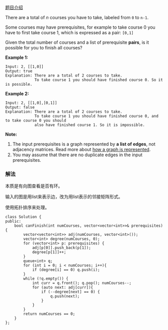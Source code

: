 [题目介绍](https://leetcode.com/problems/course-schedule/)

There are a total of *n* courses you have to take, labeled from `0` to `n-1`.

Some courses may have prerequisites, for example to take course 0 you have to first take course 1, which is expressed as a pair: `[0,1]`

Given the total number of courses and a list of prerequisite **pairs**, is it possible for you to finish all courses?

**Example 1:**

```
Input: 2, [[1,0]] 
Output: true
Explanation: There are a total of 2 courses to take. 
             To take course 1 you should have finished course 0. So it is possible.
```

**Example 2:**

```
Input: 2, [[1,0],[0,1]]
Output: false
Explanation: There are a total of 2 courses to take. 
             To take course 1 you should have finished course 0, and to take course 0 you should
             also have finished course 1. So it is impossible.
```

**Note:**

1. The input prerequisites is a graph represented by **a list of edges**, not adjacency matrices. Read more about [how a graph is represented](https://www.khanacademy.org/computing/computer-science/algorithms/graph-representation/a/representing-graphs).
2. You may assume that there are no duplicate edges in the input prerequisites.



### 解法

本质是有向图查看是否有环。

输入的图是用list来表示边，改为用list表示的邻接矩阵形式。

使用拓扑排序来处理。



```
class Solution {
public:
    bool canFinish(int numCourses, vector<vector<int>>& prerequisites) {
        vector<vector<int>> adj(numCourses, vector<int>());
        vector<int> degree(numCourses, 0);
        for (vector<int> p: prerequisites) {
            adj[p[0]].push_back(p[1]);
            degree[p[1]]++;
        }
        queue<int> q;
        for (int i = 0; i < numCourses; i++){
            if (degree[i] == 0) q.push(i);
        }
        while (!q.empty()) {
            int curr = q.front(); q.pop(); numCourses--;
            for (auto next: adj[curr]){
                if (--degree[next] == 0) {
                    q.push(next);
                }
            }
        }
        return numCourses == 0;
    }
};
```



